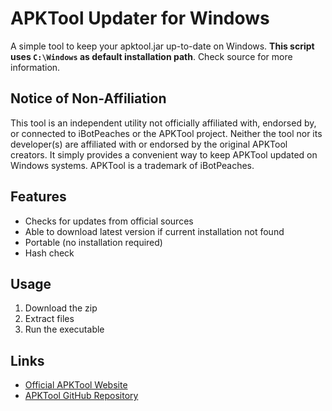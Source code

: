 # APKTool Updater for Windows
A simple tool to keep your apktool.jar up-to-date on Windows. **This script uses `C:\Windows` as default installation path**. Check source for more information.

## Notice of Non-Affiliation
This tool is an independent utility not officially affiliated with, endorsed by, or connected to iBotPeaches or the APKTool project. Neither the tool nor its developer(s) are affiliated with or endorsed by the original APKTool creators. It simply provides a convenient way to keep APKTool updated on Windows systems. APKTool is a trademark of iBotPeaches.

## Features
- Checks for updates from official sources
- Able to download latest version if current installation not found
- Portable (no installation required)
- Hash check

## Usage
1. Download the zip
2. Extract files
3. Run the executable

## Links
- [Official APKTool Website](https://apktool.org/)
- [APKTool GitHub Repository](https://github.com/iBotPeaches/Apktool)

